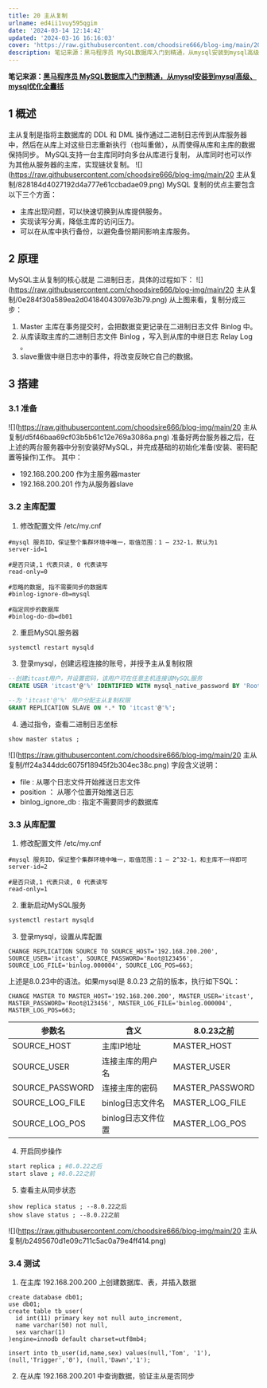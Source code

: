 ```yaml
---
title: 20 主从复制
urlname: ed4ii1vuy595qgim
date: '2024-03-14 12:14:42'
updated: '2024-03-16 16:16:03'
cover: 'https://raw.githubusercontent.com/choodsire666/blog-img/main/20 主从复制/828184d4027192d4a777e61ccbadae09.png'
description: 笔记来源：黑马程序员 MySQL数据库入门到精通，从mysql安装到mysql高级、mysql优化全囊括1 概述主从复制是指将主数据库的 DDL 和 DML 操作通过二进制日志传到从库服务器中，然后在从库上对这些日志重新执行（也叫重做），从而使得从库和主库的数据保持同步。MySQL支持一台主库...
---
```

**笔记来源：**[**黑马程序员 MySQL数据库入门到精通，从mysql安装到mysql高级、mysql优化全囊括**](https://www.bilibili.com/video/BV1Kr4y1i7ru/?spm_id_from=333.337.search-card.all.click&vd_source=e8046ccbdc793e09a75eb61fe8e84a30)
## 1 概述
主从复制是指将主数据库的 DDL 和 DML 操作通过二进制日志传到从库服务器中，然后在从库上对这些日志重新执行（也叫重做），从而使得从库和主库的数据保持同步。
MySQL支持一台主库同时向多台从库进行复制， 从库同时也可以作为其他从服务器的主库，实现链状复制。
![](https://raw.githubusercontent.com/choodsire666/blog-img/main/20 主从复制/828184d4027192d4a777e61ccbadae09.png)
MySQL 复制的优点主要包含以下三个方面：

- 主库出现问题，可以快速切换到从库提供服务。
- 实现读写分离，降低主库的访问压力。
- 可以在从库中执行备份，以避免备份期间影响主库服务。
## 2 原理
MySQL主从复制的核心就是 二进制日志，具体的过程如下：
![](https://raw.githubusercontent.com/choodsire666/blog-img/main/20 主从复制/0e284f30a589ea2d04184043097e3b79.png)
从上图来看，复制分成三步：

1. Master 主库在事务提交时，会把数据变更记录在二进制日志文件 Binlog 中。
2. 从库读取主库的二进制日志文件 Binlog ，写入到从库的中继日志 Relay Log 。
3. slave重做中继日志中的事件，将改变反映它自己的数据。
## 3 搭建
### 3.1 准备

![](https://raw.githubusercontent.com/choodsire666/blog-img/main/20 主从复制/d5f46baa69cf03b5b61c12e769a3086a.png)
准备好两台服务器之后，在上述的两台服务器中分别安装好MySQL，并完成基础的初始化准备(安装、密码配置等操作)工作。 其中：

- 192.168.200.200 作为主服务器master
- 192.168.200.201 作为从服务器slave

### 3.2 主库配置

1. 修改配置文件 /etc/my.cnf
```properties
#mysql 服务ID，保证整个集群环境中唯一，取值范围：1 – 232-1，默认为1 
server-id=1 

#是否只读,1 代表只读, 0 代表读写 
read-only=0 

#忽略的数据, 指不需要同步的数据库 
#binlog-ignore-db=mysql 

#指定同步的数据库 
#binlog-do-db=db01
```

2. 重启MySQL服务器
```bash
systemctl restart mysqld
```

3. 登录mysql，创建远程连接的账号，并授予主从复制权限
```sql
--创建itcast用户，并设置密码，该用户可在任意主机连接该MySQL服务 
CREATE USER 'itcast'@'%' IDENTIFIED WITH mysql_native_password BY 'Root@123456' ;

--为 'itcast'@'%' 用户分配主从复制权限 
GRANT REPLICATION SLAVE ON *.* TO 'itcast'@'%';
```

4. 通过指令，查看二进制日志坐标
```plsql
show master status ;
```
![](https://raw.githubusercontent.com/choodsire666/blog-img/main/20 主从复制/ff24a344ddc6075f18945f2b304ec38c.png)
字段含义说明：

- file : 从哪个日志文件开始推送日志文件
- position ： 从哪个位置开始推送日志
- binlog_ignore_db : 指定不需要同步的数据库

### 3.3 从库配置

1. 修改配置文件 /etc/my.cnf
```properties
#mysql 服务ID，保证整个集群环境中唯一，取值范围：1 – 2^32-1，和主库不一样即可 
server-id=2 

#是否只读,1 代表只读, 0 代表读写 
read-only=1
```

2. 重新启动MySQL服务
```bash
systemctl restart mysqld
```

3. 登录mysql，设置从库配置
```plsql
CHANGE REPLICATION SOURCE TO SOURCE_HOST='192.168.200.200', SOURCE_USER='itcast', SOURCE_PASSWORD='Root@123456', SOURCE_LOG_FILE='binlog.000004', SOURCE_LOG_POS=663;
```

上述是8.0.23中的语法。如果mysql是 8.0.23 之前的版本，执行如下SQL：
```plsql
CHANGE MASTER TO MASTER_HOST='192.168.200.200', MASTER_USER='itcast', MASTER_PASSWORD='Root@123456', MASTER_LOG_FILE='binlog.000004', MASTER_LOG_POS=663;
```
| 参数名 | 含义 | 8.0.23之前 |
| --- | --- | --- |
| SOURCE_HOST | 主库IP地址 | MASTER_HOST |
| SOURCE_USER | 连接主库的用户名 | MASTER_USER |
| SOURCE_PASSWORD | 连接主库的密码 | MASTER_PASSWORD |
| SOURCE_LOG_FILE | binlog日志文件名 | MASTER_LOG_FILE |
| SOURCE_LOG_POS | binlog日志文件位置 | MASTER_LOG_POS |


4. 开启同步操作
```bash
start replica ; #8.0.22之后 
start slave ; #8.0.22之前
```

5. 查看主从同步状态
```plsql
show replica status ; --8.0.22之后 
show slave status ; --8.0.22之前
```
![](https://raw.githubusercontent.com/choodsire666/blog-img/main/20 主从复制/b2495670d1e09c711c5ac0a79e4ff414.png)
### 3.4 测试

1. 在主库 192.168.200.200 上创建数据库、表，并插入数据
```plsql
create database db01; 
use db01; 
create table tb_user( 
  id int(11) primary key not null auto_increment, 
  name varchar(50) not null, 
  sex varchar(1) 
)engine=innodb default charset=utf8mb4; 

insert into tb_user(id,name,sex) values(null,'Tom', '1'),(null,'Trigger','0'), (null,'Dawn','1');
```

2. 在从库 192.168.200.201 中查询数据，验证主从是否同步
